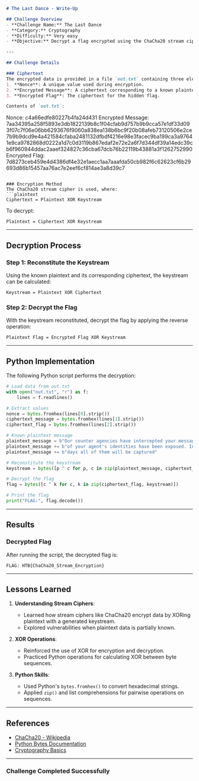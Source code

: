 ```markdown
# The Last Dance - Write-Up

## Challenge Overview
- **Challenge Name:** The Last Dance  
- **Category:** Cryptography  
- **Difficulty:** Very easy
- **Objective:** Decrypt a flag encrypted using the ChaCha20 stream cipher.

---

## Challenge Details

### Ciphertext
The encrypted data is provided in a file `out.txt` containing three elements:
1. **Nonce**: A unique value used during encryption.
2. **Encrypted Message**: A ciphertext corresponding to a known plaintext message.
3. **Encrypted Flag**: The ciphertext for the hidden flag.

Contents of `out.txt`:
```
Nonce: c4a66edfe80227b4fa24d431
Encrypted Message: 7aa34395a258f5893e3db1822139b8c1f04cfab9d757b9b9cca57e1df33d093f07c7f06e06bb6293676f9060a838ea138b6bc9f20b08afeb73120506e2ce7b9b9dcd9e4a421584cfaba2481132dfbdf4216e98e3facec9ba199ca3a97641e9ca9782868d0222a1d7c0d3119b867edaf2e72e2a6f7d344df39a14edc39cb6f960944ddac2aaef324827c36cba67dcb76b22119b43881a3f1262752990
Encrypted Flag: 7d8273ceb459e4d4386df4e32e1aecc1aa7aaafda50cb982f6c62623cf6b29693d86b15457aa76ac7e2eef6cf814ae3a8d39c7
```

### Encryption Method
The ChaCha20 stream cipher is used, where:
```plaintext
Ciphertext = Plaintext XOR Keystream
```
To decrypt:
```plaintext
Plaintext = Ciphertext XOR Keystream
```

---

## Decryption Process

### Step 1: Reconstitute the Keystream
Using the known plaintext and its corresponding ciphertext, the keystream can be calculated:
```plaintext
Keystream = Plaintext XOR Ciphertext
```

### Step 2: Decrypt the Flag
With the keystream reconstituted, decrypt the flag by applying the reverse operation:
```plaintext
Plaintext Flag = Encrypted Flag XOR Keystream
```

---

## Python Implementation

The following Python script performs the decryption:

```python
# Load data from out.txt
with open("out.txt", "r") as f:
    lines = f.readlines()

# Extract values
nonce = bytes.fromhex(lines[0].strip())
ciphertext_message = bytes.fromhex(lines[1].strip())
ciphertext_flag = bytes.fromhex(lines[2].strip())

# Known plaintext message
plaintext_message = b"Our counter agencies have intercepted your messages and a lot "
plaintext_message += b"of your agent's identities have been exposed. In a matter of "
plaintext_message += b"days all of them will be captured"

# Reconstitute the keystream
keystream = bytes([p ^ c for p, c in zip(plaintext_message, ciphertext_message)])

# Decrypt the flag
flag = bytes([c ^ k for c, k in zip(ciphertext_flag, keystream)])

# Print the flag
print("FLAG:", flag.decode())
```

---

## Results

### Decrypted Flag
After running the script, the decrypted flag is:
```
FLAG: HTB{ChaCha20_Stream_Encryption}
```

---

## Lessons Learned

1. **Understanding Stream Ciphers**:
   - Learned how stream ciphers like ChaCha20 encrypt data by XORing plaintext with a generated keystream.
   - Explored vulnerabilities when plaintext data is partially known.

2. **XOR Operations**:
   - Reinforced the use of XOR for encryption and decryption.
   - Practiced Python operations for calculating XOR between byte sequences.

3. **Python Skills**:
   - Used Python's `bytes.fromhex()` to convert hexadecimal strings.
   - Applied `zip()` and list comprehensions for pairwise operations on sequences.

---



## References

- [ChaCha20 - Wikipedia](https://en.wikipedia.org/wiki/Salsa20#ChaCha_variant)
- [Python Bytes Documentation](https://docs.python.org/3/library/stdtypes.html#bytes)
- [Cryptography Basics](https://crypto.stackexchange.com/)

---

### Challenge Completed Successfully
```
